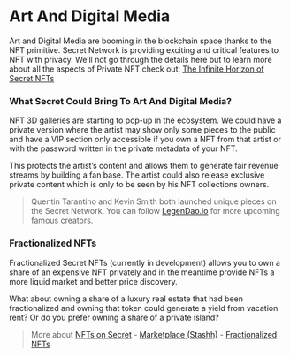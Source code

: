 # Art And Digital Media

Art and Digital Media are booming in the blockchain space thanks to the NFT primitive. Secret Network is providing exciting and critical features to NFT with privacy. We’ll not go through the details here but to learn more about all the aspects of Private NFT check out: [The Infinite Horizon of Secret NFTs](https://medium.com/@secretnetwork/history-will-remember-2021-as-the-year-that-nfts-came-of-age-but-what-comes-next-73e338d1578b)

### What Secret Could Bring To Art And Digital Media?

NFT 3D galleries are starting to pop-up in the ecosystem. We could have a private version where the artist may show only some pieces to the public and have a VIP section only accessible if you own a NFT from that artist or with the password written in the private metadata of your NFT.

This protects the artist’s content and allows them to generate fair revenue streams by building a fan base. The artist could also release exclusive private content which is only to be seen by his NFT collections owners.

> Quentin Tarantino and Kevin Smith both launched unique pieces on the Secret Network. You can follow [LegenDao.io](https://legendao.io/) for more upcoming famous creators.

### Fractionalized NFTs

Fractionalized Secret NFTs (currently in development) allows you to own a share of an expensive NFT privately and in the meantime provide NFTs a more liquid market and better price discovery.

What about owning a share of a luxury real estate that had been fractionalized and owning that token could generate a yield from vacation rent? Or do you prefer owning a share of a private island?

> More about [NFTs on Secret](https://scrt.network/about/secret-nfts) - [Marketplace (Stashh)](https://stashh.io/) - [Fractionalized NFTs](https://scrt.network/blog/secret-feature-fractionalized-secret-nfts)
